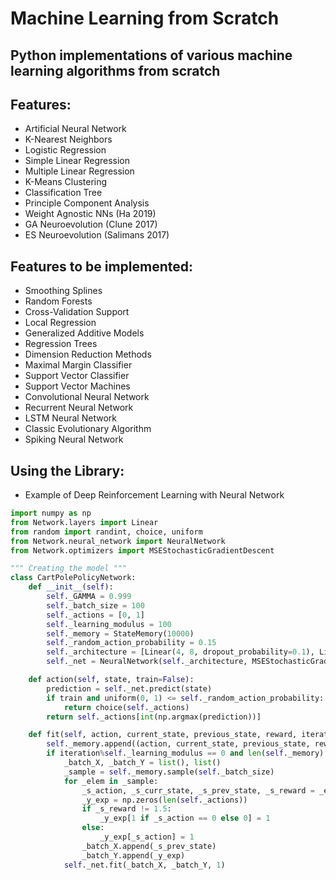 # Machine Learning from Scratch
## Python implementations of various machine learning algorithms from scratch
 
## Features:
  * Artificial Neural Network
  * K-Nearest Neighbors
  * Logistic Regression
  * Simple Linear Regression
  * Multiple Linear Regression
  * K-Means Clustering
  * Classification Tree
  * Principle Component Analysis
  * Weight Agnostic NNs (Ha 2019)
  * GA Neuroevolution (Clune 2017)
  * ES Neuroevolution (Salimans 2017)
  
## Features to be implemented:
  * Smoothing Splines
  * Random Forests
  * Cross-Validation Support
  * Local Regression
  * Generalized Additive Models
  * Regression Trees
  * Dimension Reduction Methods
  * Maximal Margin Classifier
  * Support Vector Classifier
  * Support Vector Machines
  * Convolutional Neural Network
  * Recurrent Neural Network
  * LSTM Neural Network
  * Classic Evolutionary Algorithm
  * Spiking Neural Network


## Using the Library:

* Example of Deep Reinforcement Learning with Neural Network
```python
import numpy as np
from Network.layers import Linear
from random import randint, choice, uniform
from Network.neural_network import NeuralNetwork
from Network.optimizers import MSEStochasticGradientDescent

""" Creating the model """
class CartPolePolicyNetwork:
    def __init__(self):
        self._GAMMA = 0.999
        self._batch_size = 100
        self._actions = [0, 1]
        self._learning_modulus = 100
        self._memory = StateMemory(10000)
        self._random_action_probability = 0.15
        self._architecture = [Linear(4, 8, dropout_probability=0.1), Linear(8, 8, dropout_probability=0.2), Linear(8, len(self._actions))]
        self._net = NeuralNetwork(self._architecture, MSEStochasticGradientDescent(), minibatch_size=4)

    def action(self, state, train=False):
        prediction = self._net.predict(state)
        if train and uniform(0, 1) <= self._random_action_probability:
            return choice(self._actions)
        return self._actions[int(np.argmax(prediction))]

    def fit(self, action, current_state, previous_state, reward, iteration):
        self._memory.append((action, current_state, previous_state, reward))
        if iteration%self._learning_modulus == 0 and len(self._memory) >= self._batch_size:
            _batch_X, _batch_Y = list(), list()
            _sample = self._memory.sample(self._batch_size)
            for _elem in _sample:
                _s_action, _s_curr_state, _s_prev_state, _s_reward = _elem
                _y_exp = np.zeros(len(self._actions))
                if _s_reward != 1.5:
                    _y_exp[1 if _s_action == 0 else 0] = 1
                else:
                    _y_exp[_s_action] = 1
                _batch_X.append(_s_prev_state)
                _batch_Y.append(_y_exp)
            self._net.fit(_batch_X, _batch_Y, 1)
```

